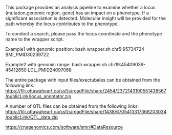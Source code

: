 This package provides an analysis pipeline to examine whether a locus (mutation,genomic region, gene) has an impact on a phenotype. If a significant association is detected. Molecular insight will be provided for the path whereby the locus contributes to the phenotype.

To conduct a search, please pass the locus coordinate and the phenotype name to the wrapper script.

Example1 with genomic position: bash wrapper.sh chr5:95734724 BMI_PMID30239722

Example2 with genomic range: bash wrapper.sh chr19:45409039-45412650 LDL_PMID24097068

The entire package with input files/exectubales can be obtained from the following link:
https://filr.ottawaheart.ca/ssf/s/readFile/share/2454/2372143190551438567/publicLink/locus_annotator.zip

A number of QTL files can be obtained from the following links:
https://filr.ottawaheart.ca/ssf/s/readFile/share/1438/6705413317368203034/publicLink/QTL_data.zip

https://cnsgenomics.com/software/smr/#DataResource


